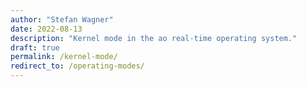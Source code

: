 ```yaml
---
author: "Stefan Wagner"
date: 2022-08-13
description: "Kernel mode in the ao real-time operating system."
draft: true
permalink: /kernel-mode/
redirect_to: /operating-modes/
---
```

